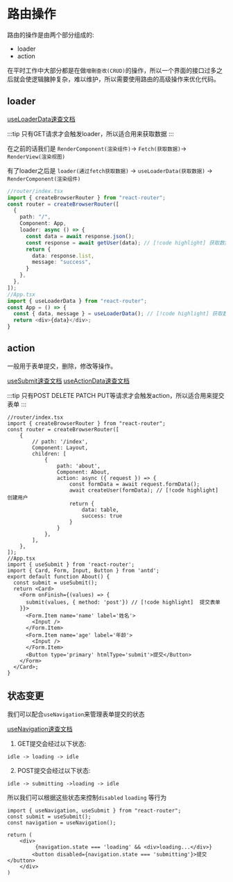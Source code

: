 # 路由操作

路由的操作是由两个部分组成的:

- loader
- action

在平时工作中大部分都是在做`增刪查改(CRUD)`的操作，所以一个界面的接口过多之后就会使逻辑臃肿复杂，难以维护，所以需要使用路由的高级操作来优化代码。


## loader

[useLoaderData速查文档](./hooks/useLoaderData.md)

:::tip
只有GET请求才会触发loader，所以适合用来获取数据
:::

在之前的话我们是 `RenderComponent(渲染组件)`-> `Fetch(获取数据)`-> `RenderView(渲染视图)`

有了loader之后是 `loader(通过fetch获取数据)` -> `useLoaderData(获取数据)` -> `RenderComponent(渲染组件)` 


```ts
//router/index.tsx
import { createBrowserRouter } from "react-router";
const router = createBrowserRouter([
  {
    path: "/",
    Component: App,
    loader: async () => {
      const data = await response.json();
      const response = await getUser(data); // [!code highlight] 获取数据
      return {
        data: response.list,
        message: "success",
      }
    },
  },
]);
//App.tsx
import { useLoaderData } from "react-router";
const App = () => {
  const { data, message } = useLoaderData(); // [!code highlight] 获取数据
  return <div>{data}</div>;
}
```

## action

一般用于表单提交，删除，修改等操作。

[useSubmit速查文档](./hooks/useSubmit.md) [useActionData速查文档](./hooks/useActionData.md)


:::tip
只有POST DELETE PATCH PUT等请求才会触发action，所以适合用来提交表单
:::

```tsx
//router/index.tsx
import { createBrowserRouter } from "react-router";
const router = createBrowserRouter([
    {
        // path: '/index',
        Component: Layout,
        children: [
            {
                path: 'about',
                Component: About,
                action: async ({ request }) => {
                    const formData = await request.formData();
                    await createUser(formData); // [!code highlight] 创建用户
                    return {
                        data: table,
                        success: true
                    }
                }
            },
        ],
    },
]);
//App.tsx
import { useSubmit } from 'react-router';
import { Card, Form, Input, Button } from 'antd';
export default function About() {
  const submit = useSubmit();
  return <Card>
    <Form onFinish={(values) => {
      submit(values, { method: 'post'}) // [!code highlight]  提交表单
    }}>
      <Form.Item name='name' label='姓名'>
        <Input />
      </Form.Item>
      <Form.Item name='age' label='年龄'>
        <Input />
      </Form.Item>
      <Button type='primary' htmlType='submit'>提交</Button>
    </Form>
  </Card>;
}
```

## 状态变更

我们可以配合`useNavigation`来管理表单提交的状态

[useNavigation速查文档](./hooks/useNavigation.md)

1. GET提交会经过以下状态:

```
idle -> loading -> idle
```

2. POST提交会经过以下状态:

```
idle -> submitting ->loading -> idle
```

所以我们可以根据这些状态来控制`disabled` `loading` 等行为

```tsx
import { useNavigation, useSubmit } from "react-router";
const submit = useSubmit();
const navigation = useNavigation();

return (
    <div>
         {navigation.state === 'loading' && <div>loading...</div>}
        <button disabled={navigation.state === 'submitting'}>提交</button>
    </div>
)








